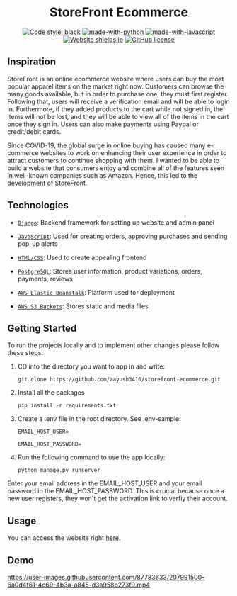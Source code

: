 <h1 align="center">
 StoreFront Ecommerce
</h1>

<div align="center">

<!-- [![GitHub Workflow Status](https://img.shields.io/badge/build-passing-brightgreen)](https://github.com/ki3-qbt/graph-compiler/actions)
[![docs.rs](https://img.shields.io/badge/docs-passing-brightgreen)](https://github.com/ki3-qbt/graph-compiler/tree/gh-pages) -->
[![Code style: black](https://img.shields.io/badge/code%20style-black-000000.svg)](https://github.com/ambv/black)
[![made-with-python](https://img.shields.io/badge/Made%20with-Python-1f425f.svg)](https://www.python.org/)
[![made-with-javascript](https://img.shields.io/badge/Made%20with-JavaScript-1f425f.svg)](https://www.javascript.com)
[![Website shields.io](https://img.shields.io/website-up-down-green-red/http/shields.io.svg)](http://shields.io/)
[![GitHub license](https://img.shields.io/github/license/Naereen/StrapDown.js.svg)](https://github.com/Naereen/StrapDown.js/blob/master/LICENSE)
</div>

## Inspiration

StoreFront is an online ecommerce website where users can buy the most popular apparel items on the market right now. Customers can browse the many goods available, but in order to purchase one, they must first register. Following that, users will receive a verification email and will be able to login in. Furthermore, if they added products to the cart while not signed in, the items will not be lost, and they will be able to view all of the items in the cart once they sign in. Users can also make payments using Paypal or credit/debit cards.

Since COVID-19, the global surge in online buying has caused many e-commerce websites to work on enhancing their user experience in order to attract customers to continue shopping with them. I wanted to be able to build a website that consumers enjoy and combine all of the features seen in well-known companies such as Amazon. Hence, this led to the development of StoreFront.


## Technologies
- [`Django`](https://www.djangoproject.com/): Backend framework for setting up website and admin panel

- [`JavaScript`](https://www.javascript.com/): Used for creating orders, approving purchases and sending pop-up alerts

- [`HTML/CSS`](https://www.w3.org/standards/webdesign/htmlcss): Used to create appealing frontend

- [`PostgreSQL`](https://www.postgresql.org/): Stores user information, product variations, orders, payments, reviews

- [`AWS Elastic Beanstalk`](https://aws.amazon.com/elasticbeanstalk/): Platform used for deployment

- [`AWS S3 Buckets`](https://aws.amazon.com/s3/): Stores static and media files


## Getting Started
To run the projects locally and to implement other changes please follow these steps:

1. CD into the directory you want to app in and write:

    `git clone https://github.com/aayush3416/storefront-ecommerce.git`
    
    
2. Install all the packages

    `pip install -r requirements.txt`
  
3. Create a .env file in the root directory. See .env-sample:

    `EMAIL_HOST_USER=`
    
    `EMAIL_HOST_PASSWORD=`
    
4. Run the following command to use the app locally:

    `python manage.py runserver`
    
    
Enter your email address in the EMAIL_HOST_USER and your email password in the EMAIL_HOST_PASSWORD. This is crucial because once a new user registers, they won't get the activation link to verfiy their account.
  
## Usage

You can access the website right [here](http://storefront-env.eba-xz9bwhj2.us-west-2.elasticbeanstalk.com/).
## Demo



https://user-images.githubusercontent.com/87783633/207991500-6a0d4f61-4c69-4b3a-a845-d3a958b273f9.mp4


